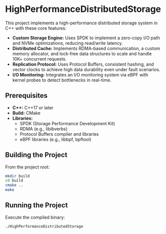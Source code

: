 # HighPerformanceDistributedStorage

This project implements a high-performance distributed storage system in C++ with these core features:

- **Custom Storage Engine:** Uses SPDK to implement a zero-copy I/O path and NVMe optimizations, reducing read/write latency.
- **Distributed Cache:** Implements RDMA-based communication, a custom memory allocator, and lock-free data structures to scale and handle 10K+ concurrent requests.
- **Replication Protocol:** Uses Protocol Buffers, consistent hashing, and vector clocks to achieve high data durability even under fault scenarios.
- **I/O Monitoring:** Integrates an I/O monitoring system via eBPF with kernel probes to detect bottlenecks in real-time.

## Prerequisites

- **C++:** C++17 or later
- **Build:** CMake
- **Libraries:** 
  - SPDK (Storage Performance Development Kit)
  - RDMA (e.g., libibverbs)
  - Protocol Buffers compiler and libraries
  - eBPF libraries (e.g., libbpf, bpftool)

## Building the Project

From the project root:

```bash
mkdir build
cd build
cmake ..
make
```

## Running the Project

Execute the compiled binary:

```bash
./HighPerformanceDistributedStorage
```